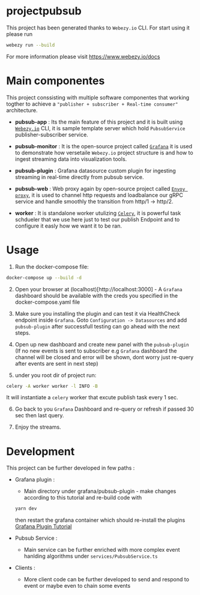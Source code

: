 # projectpubsub

This project has been generated thanks to ```Webezy.io``` CLI.
For start using it please run 

```sh
webezy run --build
```

For more information please visit https://www.webezy.io/docs

# Main componentes

This project conssisting with multiple software componentes that working togther to achieve a ```"publisher + subscriber + Real-time consumer"``` architecture.

* __pubsub-app__ : Its the main feature of this project and it is built using [```Webezy.io```](https://www.webezy.io) CLI, it is sample template server which hold ```PubsubService``` publisher-subscriber service.

* __pubsub-monitor__ : It is the open-source project called [```Grafana```](https://grafana.com) it is used to demonstrate how versetaile ```Webezy.io``` project structure is and how to ingest  streaming data into visualization tools.

* __pubsub-plugin__ : Grafana datasource custom plugin for ingesting streaming in real-time directly from pubsub service.

* __pubsub-web__ : Web proxy again by open-source project called [```Envoy proxy```](https://www.envoyproxy.io/), it is used to channel http requests and loadbalance our gRPC service and handle smoothly the transition from http/1 -> http/2.

* __worker__ : It is standalone worker utulizing [```Celery```](https://docs.celeryq.dev/en/stable/index.html), it is powerful task schdueler that we use here just to test our publish Endpoint and to configure it easly how we want it to be ran.

# Usage

1. Run the docker-compose file:
```sh
docker-compose up --build -d
```

2. Open your browser at (localhost)[http://localhost:3000] - A ```Grafana``` dashboard should be available with the creds you specified in the docker-compose.yaml file

3. Make sure you installing the plugin and can test it via HealthCheck endpoint inside ```Grafana```. Goto ```Configuration -> Datasources``` and add ```pubsub-plugin``` after successfull testing can go ahead with the next steps.

4. Open up new dashboard and create new panel with the ```pubsub-plugin``` (If no new events is sent to subscriber e.g ```Grafana``` dashboard the channel will be closed and error will be shown, dont worry just re-query after events are sent in next step)

5. under you root dir of project run:
```sh
celery -A worker worker -l INFO -B
```
It will instantiate a ```celery``` worker that excute publish task every 1 sec.

6. Go back to you ```Grafana``` Dashboard and re-query or refresh if passed 30 sec then last query.

7. Enjoy the streams.

# Development

This project can be further developed in few paths :

* Grafana plugin :
    - Main directory under grafana/pubsub-plugin - make changes according to this tutorial and re-build code with 
    ```sh
    yarn dev
    ```
    then restart the grafana container which should re-install the plugins
    [Grafana Plugin Tutorial](https://grafana.com/tutorials/build-a-data-source-plugin/)

* Pubsub Service :
    - Main service can be further enriched with more complex event hanlding algorithms under ```services/PubsubService.ts```

* Clients :
    - More client code can be further developed to send and respond to event or maybe even to chain some events